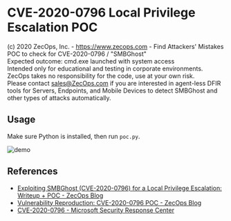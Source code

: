 # CVE-2020-0796 Local Privilege Escalation POC

(c) 2020 ZecOps, Inc. - https://www.zecops.com - Find Attackers' Mistakes  
POC to check for CVE-2020-0796 / "SMBGhost"  
Expected outcome: cmd.exe launched with system access  
Intended only for educational and testing in corporate environments.  
ZecOps takes no responsibility for the code, use at your own risk.  
Please contact sales@ZecOps.com if you are interested in agent-less DFIR tools for Servers, Endpoints, and Mobile Devices to detect SMBGhost and other types of attacks automatically.

## Usage

Make sure Python is installed, then run `poc.py`.

![demo](demo.gif)

## References

* [Exploiting SMBGhost (CVE-2020-0796) for a Local Privilege Escalation: Writeup + POC - ZecOps Blog](https://blog.zecops.com/vulnerabilities/exploiting-smbghost-cve-2020-0796-for-a-local-privilege-escalation-writeup-and-poc/)
* [Vulnerability Reproduction: CVE-2020-0796 POC - ZecOps Blog](https://blog.zecops.com/vulnerabilities/vulnerability-reproduction-cve-2020-0796-poc/)
* [CVE-2020-0796 - Microsoft Security Response Center](https://portal.msrc.microsoft.com/en-US/security-guidance/advisory/CVE-2020-0796)
